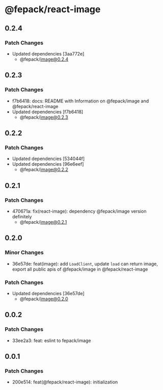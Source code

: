 # @fepack/react-image

## 0.2.4

### Patch Changes

- Updated dependencies [3aa772e]
  - @fepack/image@0.2.4

## 0.2.3

### Patch Changes

- f7b6418: docs: README with Information on @fepack/image and @fepack/react-image
- Updated dependencies [f7b6418]
  - @fepack/image@0.2.3

## 0.2.2

### Patch Changes

- Updated dependencies [534044f]
- Updated dependencies [96e6eef]
  - @fepack/image@0.2.2

## 0.2.1

### Patch Changes

- 470671a: fix(react-image): dependency @fepack/image version definitely
  - @fepack/image@0.2.1

## 0.2.0

### Minor Changes

- 36e57de: feat(image): add `LoadClient`, update `load` can return image, export all public apis of @fepack/image in @fepack/react-image

### Patch Changes

- Updated dependencies [36e57de]
  - @fepack/image@0.2.0

## 0.0.2

### Patch Changes

- 33ee2a3: feat: eslint to fepack/image

## 0.0.1

### Patch Changes

- 200e514: feat(@fepack/react-image): initialization
